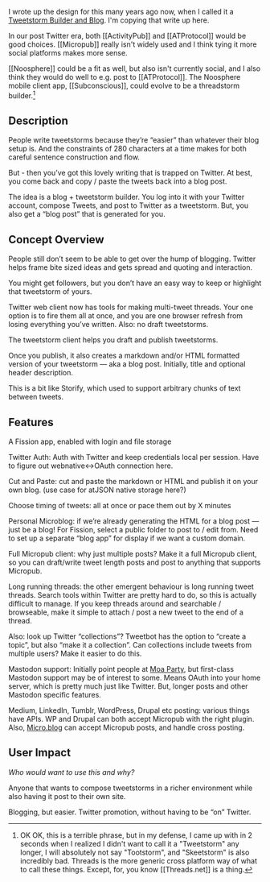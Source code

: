 I wrote up the design for this many years ago now, when I called it a [Tweetstorm Builder and Blog](https://talk.fission.codes/t/tweetstorm-builder-and-blog/433). I'm copying that write up here.

In our post Twitter era, both [[ActivityPub]] and [[ATProtocol]] would be good choices. [[Micropub]] really isn't widely used and I think tying it more social platforms makes more sense.

[[Noosphere]] could be a fit as well, but also isn't currently social, and I also think they would do well to e.g. post to [[ATProtocol]]. The Noosphere mobile client app, [[Subconscious]], could evolve to be a threadstorm builder.[^threadstorm]

[^threadstorm]: OK OK, this is a terrible phrase, but in my defense, I came up with in 2 seconds when I realized I didn't want to call it a "Tweetstorm" any longer, I will absolutely not say "Tootstorm", and "Skeetstorm" is also incredibly bad. Threads is the more generic cross platform way of what to call these things. Except, for, you know [[Threads.net]] is a thing.

## Description

People write tweetstorms because they’re “easier” than whatever their blog setup is. And the constraints of 280 characters at a time makes for both careful sentence construction and flow.

But - then you’ve got this lovely writing that is trapped on Twitter. At best, you come back and copy / paste the tweets back into a blog post.

The idea is a blog + tweetstorm builder. You log into it with your Twitter account, compose Tweets, and post to Twitter as a tweetstorm. But, you also get a “blog post” that is generated for you.

## Concept Overview

People still don’t seem to be able to get over the hump of blogging. Twitter helps frame bite sized ideas and gets spread and quoting and interaction.

You might get followers, but you don’t have an easy way to keep or highlight that tweetstorm of yours.

Twitter web client now has tools for making multi-tweet threads. Your one option is to fire them all at once, and you are one browser refresh from losing everything you’ve written. Also: no draft tweetstorms.

The tweetstorm client helps you draft and publish tweetstorms.

Once you publish, it also creates a markdown and/or HTML formatted version of your tweetstorm — aka a blog post. Initially, title and optional header description.

This is a bit like Storify, which used to support arbitrary chunks of text between tweets.

## Features

A Fission app, enabled with login and file storage

Twitter Auth: Auth with Twitter and keep credentials local per session. Have to figure out webnative<->OAuth connection here.

Cut and Paste: cut and paste the markdown or HTML and publish it on your own blog. (use case for atJSON native storage here?)

Choose timing of tweets: all at once or pace them out by X minutes

Personal Microblog: if we’re already generating the HTML for a blog post — just be a blog! For Fission, select a public folder to post to / edit from. Need to set up a separate “blog app” for display if we want a custom domain.

Full Micropub client: why just multiple posts? Make it a full Micropub client, so you can draft/write tweet length posts and post to anything that supports Micropub.

Long running threads: the other emergent behaviour is long running tweet threads. Search tools within Twitter are pretty hard to do, so this is actually difficult to manage. If you keep threads around and searchable / browseable, make it simple to attach / post a new tweet to the end of a thread.

Also: look up Twitter “collections”? Tweetbot has the option to “create a topic”, but also “make it a collection”. Can collections include tweets from multiple users? Make it easier to do this.

Mastodon support: Initially point people at [Moa Party](https://moa.party/), but first-class Mastodon support may be of interest to some. Means OAuth into your home server, which is pretty much just like Twitter. But, longer posts and other Mastodon specific features.

Medium, LinkedIn, Tumblr, WordPress, Drupal etc posting: various things have APIs. WP and Drupal can both accept Micropub with the right plugin. Also, [Micro.blog](https://micro.blog/) can accept Micropub posts, and handle cross posting.

## User Impact

_Who would want to use this and why?_

Anyone that wants to compose tweetstorms in a richer environment while also having it post to their own site.

Blogging, but easier. Twitter promotion, without having to be “on” Twitter.
